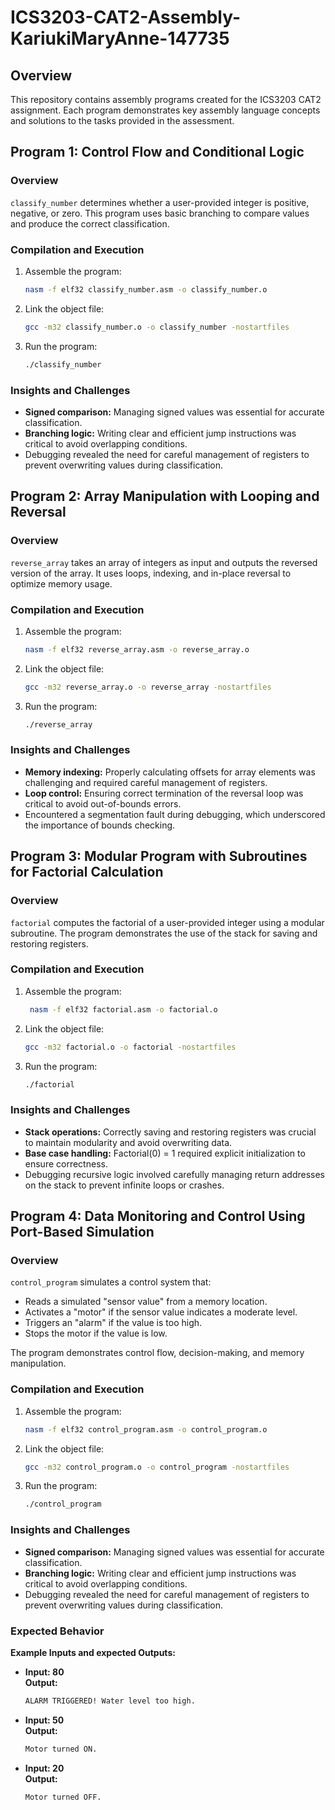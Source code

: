 # ICS3203-CAT2-Assembly-KariukiMaryAnne-147735

## Overview
This repository contains assembly programs created for the ICS3203 CAT2 assignment. Each program demonstrates key assembly language concepts and solutions to the tasks provided in the assessment.

## Program 1: Control Flow and Conditional Logic

### Overview
`classify_number` determines whether a user-provided integer is positive, negative, or zero. This program uses basic branching to compare values and produce the correct classification.

### Compilation and Execution
1. Assemble the program:
   ```bash
   nasm -f elf32 classify_number.asm -o classify_number.o
2. Link the object file:
   ```bash
   gcc -m32 classify_number.o -o classify_number -nostartfiles
3. Run the program:
   ```bash
   ./classify_number

### Insights and Challenges
- **Signed comparison:** Managing signed values was essential for accurate classification.
- **Branching logic:** Writing clear and efficient jump instructions was critical to avoid overlapping conditions.
- Debugging revealed the need for careful management of registers to prevent overwriting values during classification.

## Program 2: Array Manipulation with Looping and Reversal

### Overview
`reverse_array` takes an array of integers as input and outputs the reversed version of the array. It uses loops, indexing, and in-place reversal to optimize memory usage.

### Compilation and Execution
1. Assemble the program:
   ```bash
   nasm -f elf32 reverse_array.asm -o reverse_array.o
2. Link the object file:
   ```bash
   gcc -m32 reverse_array.o -o reverse_array -nostartfiles
3. Run the program:
   ```bash
   ./reverse_array

### Insights and Challenges
- **Memory indexing:** Properly calculating offsets for array elements was challenging and required careful management of registers.
- **Loop control:** Ensuring correct termination of the reversal loop was critical to avoid out-of-bounds errors.
- Encountered a segmentation fault during debugging, which underscored the importance of bounds checking.

## Program 3: Modular Program with Subroutines for Factorial Calculation

### Overview
`factorial` computes the factorial of a user-provided integer using a modular subroutine. The program demonstrates the use of the stack for saving and restoring registers.

### Compilation and Execution
1. Assemble the program:
   ```bash
    nasm -f elf32 factorial.asm -o factorial.o
2. Link the object file:
   ```bash
   gcc -m32 factorial.o -o factorial -nostartfiles
3. Run the program:
   ```bash
   ./factorial

### Insights and Challenges
- **Stack operations:** Correctly saving and restoring registers was crucial to maintain modularity and avoid overwriting data.
- **Base case handling:** Factorial(0) = 1 required explicit initialization to ensure correctness.
- Debugging recursive logic involved carefully managing return addresses on the stack to prevent infinite loops or crashes.

## Program 4: Data Monitoring and Control Using Port-Based Simulation

### Overview
`control_program` simulates a control system that:
- Reads a simulated "sensor value" from a memory location.
- Activates a "motor" if the sensor value indicates a moderate level.
- Triggers an "alarm" if the value is too high.
- Stops the motor if the value is low.

The program demonstrates control flow, decision-making, and memory manipulation.

### Compilation and Execution
1. Assemble the program:
   ```bash
   nasm -f elf32 control_program.asm -o control_program.o
2. Link the object file:
   ```bash
   gcc -m32 control_program.o -o control_program -nostartfiles
3. Run the program:
   ```bash
   ./control_program

### Insights and Challenges
- **Signed comparison:** Managing signed values was essential for accurate classification.
- **Branching logic:** Writing clear and efficient jump instructions was critical to avoid overlapping conditions.
- Debugging revealed the need for careful management of registers to prevent overwriting values during classification.

### Expected Behavior
**Example Inputs and expected Outputs:**

- **Input: 80**  
  **Output:**  
  ```bash
  ALARM TRIGGERED! Water level too high.

- **Input: 50**  
  **Output:**  
  ```bash
  Motor turned ON.

- **Input: 20**  
  **Output:**  
  ```bash
  Motor turned OFF.

